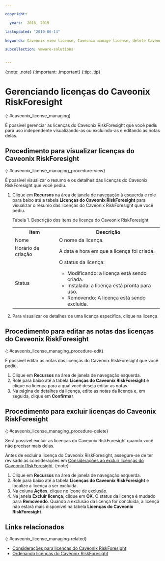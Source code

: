 ```yaml
---

copyright:

  years:  2016, 2019

lastupdated: "2019-06-14"

keywords: Caveonix view license, Caveonix manage license, delete Caveonix license

subcollection: vmware-solutions


---
```


{:note: .note}
{:important: .important}
{:tip: .tip}

# Gerenciando licenças do Caveonix RiskForesight
{: #caveonix_license_managing}

É possível gerenciar as licenças do Caveonix RiskForesight que você pediu para uso independente visualizando-as ou excluindo-as e editando as notas delas.

## Procedimento para visualizar licenças do Caveonix RiskForesight
{: #caveonix_license_managing_procedure-view}

É possível visualizar o resumo e os detalhes das licenças do Caveonix RiskForesight que você pediu.

1. Clique em **Recursos** na área de janela de navegação à esquerda e role para baixo até a tabela **Licenças do Caveonix RiskForesight** para visualizar o resumo das licenças do Caveonix RiskForesight que você pediu.

   Tabela 1. Descrição dos itens de licença do Caveonix RiskForesight

    <table>
      <tr>
        <th>Item</th>
        <th>Descrição</th>
      </tr>
      <tr>
        <td>Nome</td>
        <td>O nome da licença.</td>
       </tr>
       <tr>
         <td>Horário de criação</td>
         <td>A data e hora em que a licença foi criada.</td>
       </tr>
       <tr>
         <td>Status</td>
         <td>O status da licença: <ul><li>Modificando: a licença está sendo criada.</li><li>Instalada: a licença está pronta para uso.</li><li>Removendo: A licença está sendo excluída.</li></ul></td>
       </tr>
    </table>   

2. Para visualizar os detalhes de uma licença específica, clique na licença.

## Procedimento para editar as notas das licenças do Caveonix RiskForesight
{: #caveonix_license_managing_procedure-edit}

É possível editar as notas das licenças do Caveonix RiskForesight que você pediu.

1. Clique em **Recursos** na área de janela de navegação esquerda.
2. Role para baixo até a tabela **Licenças do Caveonix RiskForesight** e clique na licença para a qual você deseja editar as notas.
3. Na página de detalhes da licença, edite as notas da licença e, em seguida, clique em **Confirmar**.

## Procedimento para excluir licenças do Caveonix RiskForesight
{: #caveonix_license_managing_procedure-delete}

Será possível excluir as licenças do Caveonix RiskForesight quando você não precisar mais delas.

Antes de excluir a licença do Caveonix RiskForesight, assegure-se de ter revisado as considerações em [Considerações ao excluir licenças do Caveonix RiskForesight](/docs/services/vmwaresolutions/services?topic=vmware-solutions-caveonix_license_considerations#caveonix_license_considerations-remove).
{:note}

1. Clique em **Recursos** na área de janela de navegação esquerda.
2. Role para baixo até a tabela **Licenças do Caveonix RiskForesight** e localize a licença a ser excluída.
3. Na coluna **Ações**, clique no ícone de exclusão.
4. Na janela **Excluir licença**, clique em **OK**.
   O status da licença é mudado para **Removendo**. Quando a exclusão da licença for concluída, a licença não estará mais disponível na tabela **Licenças do Caveonix RiskForesight**.

## Links relacionados
{: #caveonix_license_managing-related}

* [ Considerações para licenças do Caveonix RiskForesight ](/docs/services/vmwaresolutions/services?topic=vmware-solutions-caveonix_license_considerations)
* [ Ordenando licenças do Caveonix RiskForesight ](/docs/services/vmwaresolutions/services?topic=vmware-solutions-caveonix_license_ordering)
